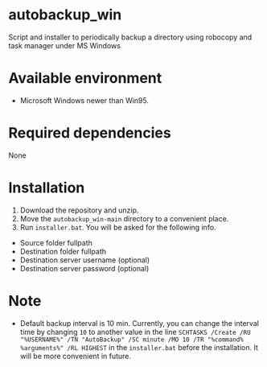 # autobackup_win
Script and installer to periodically backup a directory using robocopy and task manager under MS Windows

# Available environment
- Microsoft Windows newer than Win95.

# Required dependencies
None

# Installation
1. Download the repository and unzip.
2. Move the `autobackup_win-main` directory to a convenient place.
3. Run `installer.bat`. You will be asked for the following info.
  - Source folder fullpath
  - Destination folder fullpath
  - Destination server username (optional)
  - Destination server password (optional)

# Note 
- Default backup interval is 10 min. Currently, you can change the interval time by changing `10` to another value in the line `SCHTASKS /Create /RU "%USERNAME%" /TN "AutoBackup" /SC minute /MO 10 /TR "%command% %arguments%" /RL HIGHEST` in the `installer.bat` before the installation. It will be more convenient in future.
